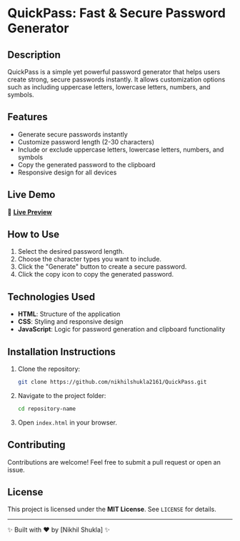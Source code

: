# QuickPass: Fast & Secure Password Generator

## Description
QuickPass is a simple yet powerful password generator that helps users create strong, secure passwords instantly. It allows customization options such as including uppercase letters, lowercase letters, numbers, and symbols.

## Features
- Generate secure passwords instantly
- Customize password length (2-30 characters)
- Include or exclude uppercase letters, lowercase letters, numbers, and symbols
- Copy the generated password to the clipboard
- Responsive design for all devices

## Live Demo
🔗 **[Live Preview](https://nikhilshukla2161.github.io/QuickPass/)**

 

## How to Use
1. Select the desired password length.
2. Choose the character types you want to include.
3. Click the "Generate" button to create a secure password.
4. Click the copy icon to copy the generated password.

## Technologies Used
- **HTML**: Structure of the application
- **CSS**: Styling and responsive design
- **JavaScript**: Logic for password generation and clipboard functionality

## Installation Instructions
1. Clone the repository:
   ```sh
   git clone https://github.com/nikhilshukla2161/QuickPass.git
   ```
2. Navigate to the project folder:
   ```sh
   cd repository-name
   ```
3. Open `index.html` in your browser.

## Contributing
Contributions are welcome! Feel free to submit a pull request or open an issue.

## License
This project is licensed under the **MIT License**. See `LICENSE` for details.

---
✨ Built with ❤️ by [Nikhil Shukla] ✨

